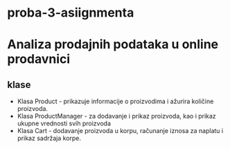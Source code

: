 # proba-3-asiignmenta

# Analiza prodajnih podataka u online prodavnici

## klase

- Klasa Product - prikazuje informacije o proizvodima i ažurira količine proizvoda.
- Klasa ProductManager - za dodavanje i prikaz proizvoda, kao i prikaz ukupne vrednosti svih proizvoda
- Klasa Cart - dodavanje proizvoda u korpu, računanje iznosa za naplatu i prikaz sadržaja korpe.